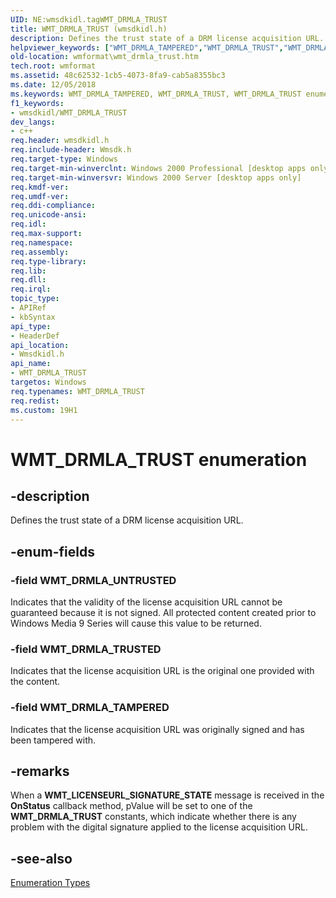 ```yaml
---
UID: NE:wmsdkidl.tagWMT_DRMLA_TRUST
title: WMT_DRMLA_TRUST (wmsdkidl.h)
description: Defines the trust state of a DRM license acquisition URL.
helpviewer_keywords: ["WMT_DRMLA_TAMPERED","WMT_DRMLA_TRUST","WMT_DRMLA_TRUST enumeration [windows Media Format]","WMT_DRMLA_TRUSTED","WMT_DRMLA_UNTRUSTED","wmformat.wmt_drmla_trust","wmsdkidl/WMT_DRMLA_TAMPERED","wmsdkidl/WMT_DRMLA_TRUST","wmsdkidl/WMT_DRMLA_TRUSTED","wmsdkidl/WMT_DRMLA_UNTRUSTED"]
old-location: wmformat\wmt_drmla_trust.htm
tech.root: wmformat
ms.assetid: 48c62532-1cb5-4073-8fa9-cab5a8355bc3
ms.date: 12/05/2018
ms.keywords: WMT_DRMLA_TAMPERED, WMT_DRMLA_TRUST, WMT_DRMLA_TRUST enumeration [windows Media Format], WMT_DRMLA_TRUSTED, WMT_DRMLA_UNTRUSTED, wmformat.wmt_drmla_trust, wmsdkidl/WMT_DRMLA_TAMPERED, wmsdkidl/WMT_DRMLA_TRUST, wmsdkidl/WMT_DRMLA_TRUSTED, wmsdkidl/WMT_DRMLA_UNTRUSTED
f1_keywords:
- wmsdkidl/WMT_DRMLA_TRUST
dev_langs:
- c++
req.header: wmsdkidl.h
req.include-header: Wmsdk.h
req.target-type: Windows
req.target-min-winverclnt: Windows 2000 Professional [desktop apps only],Windows Media Format 7 SDK, or later versions of the SDK
req.target-min-winversvr: Windows 2000 Server [desktop apps only]
req.kmdf-ver: 
req.umdf-ver: 
req.ddi-compliance: 
req.unicode-ansi: 
req.idl: 
req.max-support: 
req.namespace: 
req.assembly: 
req.type-library: 
req.lib: 
req.dll: 
req.irql: 
topic_type:
- APIRef
- kbSyntax
api_type:
- HeaderDef
api_location:
- Wmsdkidl.h
api_name:
- WMT_DRMLA_TRUST
targetos: Windows
req.typenames: WMT_DRMLA_TRUST
req.redist: 
ms.custom: 19H1
---
```


# WMT_DRMLA_TRUST enumeration


## -description



Defines the trust state of a DRM license acquisition URL.




## -enum-fields




### -field WMT_DRMLA_UNTRUSTED

Indicates that the validity of the license acquisition URL cannot be guaranteed because it is not signed. All protected content created prior to Windows Media 9 Series will cause this value to be returned.


### -field WMT_DRMLA_TRUSTED

Indicates that the license acquisition URL is the original one provided with the content.


### -field WMT_DRMLA_TAMPERED

Indicates that the license acquisition URL was originally signed and has been tampered with.


## -remarks



When a <b>WMT_LICENSEURL_SIGNATURE_STATE</b> message is received in the <b>OnStatus</b> callback method, pValue will be set to one of the <b>WMT_DRMLA_TRUST</b> constants, which indicate whether there is any problem with the digital signature applied to the license acquisition URL.




## -see-also




<a href="https://docs.microsoft.com/windows/desktop/wmformat/enumeration-types">Enumeration Types</a>
 

 


